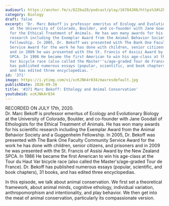 ```yaml
---
audiourl: https://anchor.fm/s/822ba20/podcast/play/16784206/https%3A%2F%2Fd3ctxlq1ktw2nl.cloudfront.net%2Fstaging%2F2020-6-19%2F0885e06a-8b35-dbe0-089c-ec97998e608b.m4a
category: Biology
draft: false
excerpt: 'Dr. Marc Bekoff is professor emeritus of Ecology and Evolutionary Biology
  at the University of Colorado, Boulder, and co-founder with Jane Goodall of Ethologists
  for the Ethical Treatment of Animals. He has won many awards for his scientific
  research including the Exemplar Award from the Animal Behavior Society and a Guggenheim
  Fellowship. In 2005, Dr. Bekoff was presented with The Bank One Faculty Community
  Service Award for the work he has done with children, senior citizens, and prisoners
  and in 2009 he was presented with the St. Francis of Assisi Award by the New Zealand
  SPCA. In 1986 He became the first American to win his age-class at the Tour du Haut
  Var bicycle race (also called the Master''s/age-graded Tour de France). Dr. Bekoff
  has published numerous essays (popular, scientific, and book chapters), 31 books,
  and has edited three encyclopedias. '
id: '371'
image: https://i.ytimg.com/vi/xcKJNk4r834/maxresdefault.jpg
publishDate: 2020-09-28
title: '#371 Marc Bekoff: Ethology and Animal Conservation'
youtubeid: xcKJNk4r834
---
```

<div class="timelinks">

RECORDED ON JULY 17th, 2020.  
Dr. Marc Bekoff is professor emeritus of Ecology and Evolutionary Biology at the University of Colorado, Boulder, and co-founder with Jane Goodall of Ethologists for the Ethical Treatment of Animals. He has won many awards for his scientific research including the Exemplar Award from the Animal Behavior Society and a Guggenheim Fellowship. In 2005, Dr. Bekoff was presented with The Bank One Faculty Community Service Award for the work he has done with children, senior citizens, and prisoners and in 2009 he was presented with the St. Francis of Assisi Award by the New Zealand SPCA. In 1986 He became the first American to win his age-class at the Tour du Haut Var bicycle race (also called the Master's/age-graded Tour de France). Dr. Bekoff has published numerous essays (popular, scientific, and book chapters), 31 books, and has edited three encyclopedias. 

In this episode, we talk about animal conservation. We first set a theoretical framework, about animal minds, cognitive ethology, individual variation, anthropomorphism and intentionality, and play behavior. We then get into the meat of animal conservation, particularly its compassionate version.</div>

